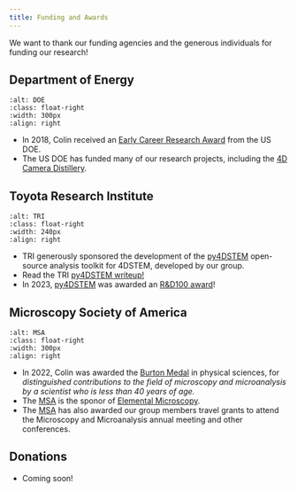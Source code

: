 ```yaml
---
title: Funding and Awards
---
```


We want to thank our funding agencies and the generous individuals for funding our research! 


## Department of Energy

```{image} /images/funding/DOE_Color_Seal_Green_Logo_Clear_2860×719.png
:alt: DOE
:class: float-right
:width: 300px
:align: right
```

- In 2018, Colin received an [Early Career Research Award](https://foundry.lbl.gov/2018/06/21/foundrys-colin-ophus-receives-doe-early-career-research-award/) from the US DOE.
- The US DOE has funded many of our research projects, including the [4D Camera Distillery](https://foundry.lbl.gov/2020/10/28/foundry-funded-to-lead-aiml/).



## Toyota Research Institute


```{image} /images/funding/toyota_research_institute.png
:alt: TRI
:class: float-right
:width: 240px
:align: right
```


- TRI generously sponsored the development of the [py4DSTEM](https://github.com/py4dstem/py4DSTEM) open-source analysis toolkit for 4DSTEM, developed by our group.
- Read the TRI [py4DSTEM writeup!](https://www.tri.global/research/py4dstem-software-package-four-dimensional-scanning-transmission-electron-microscopy-data)
- In 2023,  [py4DSTEM](https://github.com/py4dstem/py4DSTEM) was awarded an [R&D100 award](https://www.rdworldonline.com/rd-100-2023-winner/py4dstem/)!



## Microscopy Society of America


```{image} /images/funding/microscopy_society_america.png
:alt: MSA
:class: float-right
:width: 300px
:align: right
```

- In 2022, Colin was awarded the [Burton Medal](https://www.microscopy.org/awards/bios/burton_physical_2022.cfm) in physical sciences, for *distinguished contributions to the field of microscopy and microanalysis by a scientist who is less than 40 years of age.*
- The [MSA](https://microscopy.org/) is the sponor of [Elemental Microscopy](https://www.elementalmicroscopy.com/).
- The [MSA](https://microscopy.org/) has also awarded our group members travel grants to attend the Microscopy and Microanalysis annual meeting and other conferences.



## Donations

- Coming soon!


